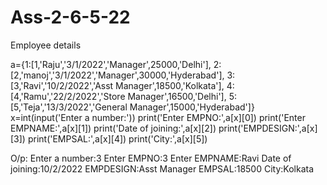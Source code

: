 # Ass-2-6-5-22
Employee details 


a={1:[1,'Raju','3/1/2022','Manager',25000,'Delhi'],
2:[2,'manoj','3/1/2022','Manager',30000,'Hyderabad'],
3:[3,'Ravi','10/2/2022','Asst Manager',18500,'Kolkata'],
4:[4,'Ramu','22/2/2022','Store Manager',16500,'Delhi'],
5:[5,'Teja','13/3/2022','General Manager',15000,'Hyderabad']}
x=int(input('Enter a number:'))
print('Enter EMPNO:',a[x][0])
print('Enter EMPNAME:',a[x][1])
print('Date of joining:',a[x][2])
print('EMPDESIGN:',a[x][3])
print('EMPSAL:',a[x][4])
print('City:',a[x][5])

O/p:
Enter a number:3
Enter EMPNO:3
Enter EMPNAME:Ravi
Date of joining:10/2/2022
EMPDESIGN:Asst Manager
EMPSAL:18500
City:Kolkata
